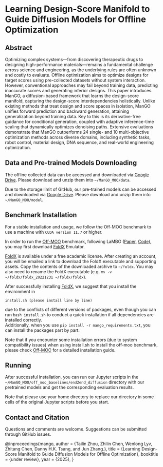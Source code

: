
# Learning Design-Score Manifold to Guide Diffusion Models for Offline Optimization


## Abstract
Optimizing complex systems—from discovering therapeutic drugs to designing high-performance materials—remains a fundamental challenge across science and engineering, as the underlying rules are often unknown and costly to evaluate. 
Offline optimization aims to optimize designs for target scores using pre-collected datasets without system interaction.
However, conventional approaches may fail beyond training data, predicting inaccurate scores and generating inferior designs. 
This paper introduces ManGO, a diffusion-based framework that learns the design-score manifold, capturing the design-score interdependencies holistically.
Unlike existing methods that treat design and score spaces in isolation, ManGO unifies forward prediction and backward generation, attaining generalization beyond training data. 
Key to this is its derivative-free guidance for conditional generation, coupled with adaptive inference-time scaling that dynamically optimizes denoising paths. 
Extensive evaluations demonstrate that ManGO outperforms 24 single- and 10 multi-objective optimization methods across diverse domains, including synthetic tasks, robot control, material design, DNA sequence, and real-world engineering optimization.

 

## Data and Pre-trained Models Downloading  

The offline collected data can be accessed and downloaded via [Google Drive](https://drive.google.com/drive/folders/1SvU-p4Q5KAjPlHrDJ0VGiU2Te_v9g3rT?usp=drive_link). Please download and unzip them into ``~/ManGO_MOO/data``.

Due to the storage limit of GitHub, our pre-trained models can be accessed and downloaded via [Google Drive](https://drive.google.com/file/d/1SG1BvsoKIpnmJHSUl4lF6KWuh9hMoJOm/view?usp=drive_link). Please download and unzip them into ``~/ManGO_MOO/model``.  

## Benchmark Installation

For a stable installation and usage, we follow the Off-MOO benchmark to use a machine with ``CUDA version 11.7`` or higher. 

In order to run the  [Off-MOO](https://github.com/lamda-bbo/offline-moo) benchmark, following LaMBO ([Paper](https://arxiv.org/abs/2203.12742), [Code](https://github.com/samuelstanton/lambo)), you may first download [FoldX](https://foldxsuite.crg.eu/academic-license-info) Emulator.

[FoldX](https://foldxsuite.crg.eu/academic-license-info) is available under a free academic license. After creating an account, you will be emailed a link to download the FoldX executable and supporting assets. Copy the contents of the downloaded archive to ``~/foldx``. You may also need to rename the FoldX executable (e.g. ``mv -v ~/foldx/foldx_20221231 ~/foldx/foldx``).
<!-- 
After installing FoldX, generate an instance ``proxy_rfp_problem.pkl`` of RFP task by running
```shell
cd off_moo_bench/problem/lambo/
python scripts/black_box_opt.py optimizer=mf_genetic optimizer/algorithm=nsga2 task=proxy_rfp tokenizer=protein
``` -->

<!-- Make sure that the lines of saving instance of ``proxy_rfp_problem.pkl`` exist in line 203 of  ``off_moo_bench/problem/lambo/lambo/optimizers/pymoo.py`` such that 
```python
if round_idx == self.num_rounds:
    import pickle
    with open('proxy_rfp_problem.pkl', 'wb+') as f:
        pickle.dump(problem, f)
``` -->

<!-- ## Benchmark Installation -->

After successfully installing [FoldX](https://foldxsuite.crg.eu/academic-license-info), we suggest that you install the environment in
```shell
install.sh (please install line by line)
```
due to the conflicts of different versions of packages,  even though you can run ``bash install.sh`` to conduct a quick installation if all dependencies are installed correctly.  
Additionally, when you use `pip install -r mango_requirements.txt`, you can install the packages part by part.

Note that if you encounter some installation errors (due to system compatibility issues) when using install.sh to install the off-moo benchmark, please check [Off-MOO](https://github.com/lamda-bbo/offline-moo) for a detailed installation guide. 
 
## Running
After successful installation, you can run our Jupyter scripts in the `~/ManGO_MOO/off_moo_baselines/end2end_diffusion` directory with our pretrained models and get the corresponding evaluation results.

Note that please use your home directory to replace our directory in some cells of the original Jupyter scripts before you start.
 


## Contact and Citation
Questions and comments are welcome. Suggestions can be submitted through GitHub issues. 

@inproceedings{mango,
    author = {Tailin Zhou, Zhilin Chen, Wenlong Lyv, Zhitang Chen, Danny H.K. Tsang, and Jun Zhang.},
    title = {Learning Design-Score Manifold to Guide Diffusion Models for Offline Optimization},
    booktitle = {under review},
    year = {2025},
}

<!-- ## License -->
<!-- This repository is MIT licensed (see [LICENSE](LICENSE)). -->
